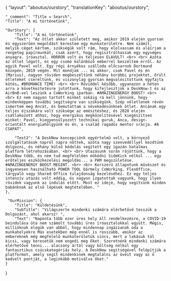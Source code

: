 {
    "layout": "aboutus/ourstory",
	"translationKey": "aboutus/ourstory",

    "_comment": "Title = Search", 
    "Title": "A mi történetünk",

    "OurStory": {
		"Title": "A mi történetünk",
		"Text": "Az ötlet akkor született meg, amikor 2019 elején gyorsan és egyszerűen megoldást kerestem egy munkaterületre. Nem számít, melyik céget kértem, szükségük volt rám, hogy elolvassam és aláírjam a rengeteg papírmunkát, csak azért, hogy regisztrálhassak egy egységes anyagra. íróasztal. HORROR volt és teljesen ELAVULT! <br> <br> Azóta az ötlet lógott, és egy csomó különböző emberrel beszéltem erről. Az egyik Pavel volt. Egy régi árnyékos szálloda előcsarnok Dortmund közepén, 2019 végén. Mit mondjak ... mi akkor, csak Pavel és én (Marius), nagyon röviden megbeszéltünk néhány korábbi projektet, őrült ötleteket cseréltünk, és viszonylag gyorsan megvalósítottunk egyfajta kötés… #BROMANCE TIME! <br> <br> Röviddel később, ugyanazon a héten arra a következtetésre jutottunk, hogy kifejlesztjük a DeskNow-t és az AirBnB-vel leszünk a CoWorking iparban. #AMAZINGENERGY BOOST! <br> <br> Ez nem nagyon tartott minket sokáig rá kell jönnünk, hogy mindenképpen további segítségre van szükségünk. Szép véletlenek révén ismertem meg Ancát, és bemutattam a növekedésünknek ötlet. Ancának egy teljes éjszakára volt szüksége az emésztéshez, és 2020 elején csatlakozott ahhoz, hogy energikus megközelítésével kiegészítsen minket: Pavel, kiegyensúlyozott technikai guruk, Anca, design-orientált energiahölgyünk és én, a család ragadós mentor srácja. #A CSAPAT",

		"Text2": "A DeskNow koncepciónk egyértelmű volt, a környező szolgáltatások napról napra nőttek, azóta nagy szenvedéllyel kezdtünk dolgozni, és néhány külső kódolás segített egy igazán hatalmas platform létrehozásában. <br> <br> Utazásunk során rájöttünk, hogy a DeskNow több, és nem tud megfelelően működni SideKick nélkül ... egy erőteljes eszközkezelési megoldás... a PAM megszületése. #AMAZINGENERGY BOOST MEGINT. <br> <br> Korszerű állapotunk művészet és ingyenesen használható POWER TOOL bármely CoWorking, FlexOffice, tárgyaló vagy Shared Office tulajdonság kezeléséhez. Ez egy teljes intenzív utazás volt eddig, és nagyon izgatottak vagyunk, hogy ilyen rövidek vagyunk az indulás előtt. Most ez ideje, hogy segítsünk minden babánknak az első lépések megtételében. "
	},

     "OurMission": {
		"Title": "Küldetésünk",
        "SubTitle": "Világszerte mindenki számára elérhetővé tesszük a Dolgozást, ahol akarsz! ",
		"Text": "Naponta több ezer üres hely áll rendelkezésre, a COVID-19 beindulása óta nem számolt további üres íróasztalokkal együtt. Mégis, millióknak elegük van abból, hogy mindennap ingázzanak oda a munkahelyekre Más esetekben még ennél is rosszabb, amikor az embereknek még megfelelő munkaterületük sincs, mert a lakásuk túl kicsi, vagy keresetük nem engedi meg őket. Szeretnénk mindenki számára elérhetővé tenni... alacsony ártól vagy költség nélkül egy fantasztikus csúcskategóriás hely. A DeskNow segítségével felépítjük a platformot, amely segít mindenkinek megtalálni az övéit vagy az ő kedvelt pontját, a leginkább motiválva őket."
	}
}